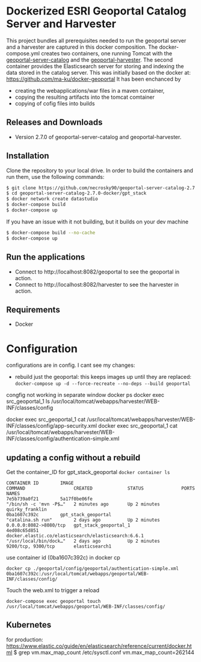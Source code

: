# Dockerized ESRI Geoportal Catalog Server and Harvester 
This project bundles all prerequisites needed to run the geoportal server and a harvester are captured in this docker composition. The docker-compose.yml creates two containers, one running Tomcat with the [geoportal-server-catalog](https://github.com/Esri/geoportal-server-catalog) and the [geoportal-harvester](https://github.com/Esri/geoportal-harvester). The second container provides the Elasticsearch server for storing and indexing the data stored in the catalog server.
This was initially based on the docker at: https://github.com/ma-ku/docker-geoportal
It has been enchanced by 
  * creating the webapplications/war files in a maven container,
  * copying the resulting artifacts into the tomcat comtainer
  * copying of cofig files into builds

## Releases and Downloads
- Version 2.7.0 of geoportal-server-catalog and geoportal-harvester.

## Installation
 
Clone the repository to your local drive. In order to build the containers and run them, use the following commands:
```bash
$ git clone https://github.com/necrosky90/geoportal-server-catalog-2.7.0-docker.git
$ cd geoportal-server-catalog-2.7.0-docker/gpt_stack
$ docker network create datastudio
$ docker-compose build
$ docker-compose up
```
If you have an issue with it not building, but it builds on your dev machine
```bash
$ docker-compose build --no-cache
$ docker-compose up
```

## Run the applications

* Connect to http://localhost:8082/geoportal to see the geoportal in action. 
* Connect to http://localhost:8082/harvester to see the harvester in action. 

## Requirements

* Docker

# Configuration
configurations are in config.
 I cant see my changes:
 * rebuild just the geoportal:
  this keeps images up until they are replaced:
 ```docker-compose up -d --force-recreate --no-deps --build geoportal```
 
 congfig not working
 in separate window
 docker ps
 docker exec src_geoportal_1 ls /usr/local/tomcat/webapps/harvester/WEB-INF/classes/config

  docker exec src_geoportal_1 cat /usr/local/tomcat/webapps/harvester/WEB-INF/classes/config/app-security.xml
  docker exec src_geoportal_1 cat /usr/local/tomcat/webapps/harvester/WEB-INF/classes/config/authentication-simple.xml
 
 
## updating a config without a rebuild
Get the container_ID for gpt_stack_geoportal 
```docker container ls```
```
CONTAINER ID        IMAGE                                                 COMMAND                  CREATED             STATUS              PORTS                    NAMES
7e5b739a0f21        5a17f0be06fe                                          "/bin/sh -c 'mvn -P$…"   2 minutes ago       Up 2 minutes                                 quirky_franklin
0ba1607c392c        gpt_stack_geoportal                                   "catalina.sh run"        2 days ago          Up 2 minutes        0.0.0.0:8082->8080/tcp   gpt_stack_geoportal_1
4ed08c65d851        docker.elastic.co/elasticsearch/elasticsearch:6.6.1   "/usr/local/bin/dock…"   2 days ago          Up 2 minutes        9200/tcp, 9300/tcp       elasticsearch1
```
use container id (0ba1607c392c) in docker cp 
```
docker cp ./geoportal/config/geoportal/authentication-simple.xml 0ba1607c392c:/usr/local/tomcat/webapps/geoportal/WEB-INF/classes/config/
```
Touch the web.xml to trigger a reload
```
docker-compose exec geoportal touch /usr/local/tomcat/webapps/geoportal/WEB-INF/classes/config/
```

## Kubernetes 
for production:
https://www.elastic.co/guide/en/elasticsearch/reference/current/docker.html
$ grep vm.max_map_count /etc/sysctl.conf
vm.max_map_count=262144
